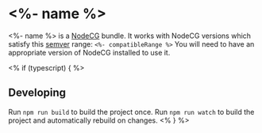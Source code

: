 # <%- name %>

<%- name %> is a [NodeCG](http://github.com/nodecg/nodecg) bundle.
It works with NodeCG versions which satisfy this [semver](https://docs.npmjs.com/getting-started/semantic-versioning) range: `<%- compatibleRange %>`
You will need to have an appropriate version of NodeCG installed to use it.

<% if (typescript) { %>

## Developing

Run `npm run build` to build the project once. Run `npm run watch` to build the project and automatically rebuild on changes.
<% } %>
